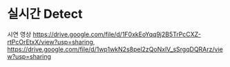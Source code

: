 # 실시간 Detect


시연 영상
https://drive.google.com/file/d/1F0xkEoYqq9j2B5TrPcCXZ-rtPcOrEtxX/view?usp=sharing, https://drive.google.com/file/d/1wp1wkN2s8pel2zQoNxlV_sSrgqDQRArz/view?usp=sharing
